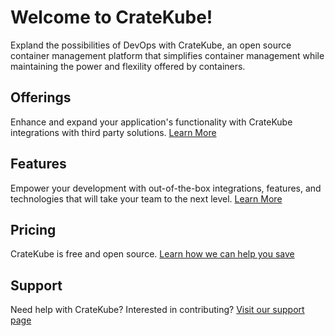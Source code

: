 # Welcome to CrateKube!

Expland the possibilities of DevOps with CrateKube, an open source container management platform that simplifies container management while maintaining the power and flexility offered by containers. 

## Offerings

Enhance and expand your application's functionality with CrateKube integrations with third party solutions. [Learn More](./offerings.md)

## Features

Empower your development with out-of-the-box integrations, features, and technologies that will take your team to the next level.  [Learn More](./features.md)

## Pricing

CrateKube is free and open source. [Learn how we can help you save](./pricing.md) 

## Support

Need help with CrateKube? Interested in contributing? [Visit our support page](./support.md)